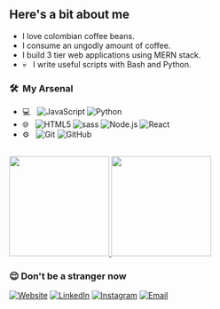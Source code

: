 
<h2>Here's a bit about me</h2>


- I love colombian coffee beans.
- I consume an ungodly amount of coffee.
- I build 3 tier web applications using MERN stack.
- 💀 &nbsp; I write useful scripts with Bash and Python.


<h3> 🛠 &nbsp;My Arsenal</h3>

- 💻 &nbsp;
  ![JavaScript](https://img.shields.io/badge/-JavaScript-333333?style=flat&logo=javascript)
  ![Python](https://img.shields.io/badge/-Python-333333?style=flat&logo=python)
- 🌐 &nbsp;
  ![HTML5](https://img.shields.io/badge/-HTML5-333333?style=flat&logo=HTML5)
  ![sass](https://img.shields.io/badge/-SASS-333333?style=flat&logo=CSS3&logoColor=1572B6)
  ![Node.js](https://img.shields.io/badge/-Node.js-333333?style=flat&logo=node.js)
  ![React](https://img.shields.io/badge/-React-333333?style=flat&logo=react)
- ⚙️ &nbsp;
  ![Git](https://img.shields.io/badge/-Git-333333?style=flat&logo=git)
  ![GitHub](https://img.shields.io/badge/-GitHub-333333?style=flat&logo=github)

<br/>

<a href="https://github.com/lifeoncode">
  <img height="180em" src="https://github-readme-stats.vercel.app/api?username=lifeoncode&theme=buefy&show_icons=true" />
  <img height="180em" src="https://github-readme-stats.vercel.app/api/top-langs/?username=lifeoncode&theme=buefy&layout=compact" />
</a>

<br/>

<h3>😌&nbsp;Don't be a stranger now</h3>

<p>
<a href="https://www.lifeoncode.me/"><img alt="Website" src="https://img.shields.io/badge/Website-www.lifeoncode.me-blue?style=flat-square&logo=google-chrome"></a>
<a href="https://www.linkedin.com/in/nduduzo-f-zondi-01a54516b/"><img alt="LinkedIn" src="https://img.shields.io/badge/LinkedIn-Nduduzo%20F-blue?style=flat-square&logo=linkedin"></a>
<a href="https://www.instagram.com/nduduzo__/"><img alt="Instagram" src="https://img.shields.io/badge/Instagram-nduduzo__-blue?style=flat-square&logo=instagram"></a>
<a href="mailto:nduduzo.fz@gmail.com"><img alt="Email" src="https://img.shields.io/badge/Email-ndu918@outlook.com-blue?style=flat-square&logo=gmail"></a>
</p>

